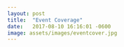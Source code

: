 ```yaml
---
layout: post
title:  "Event Coverage"
date:   2017-08-10 16:16:01 -0600
image: assets/images/eventcover.jpg
---
```

